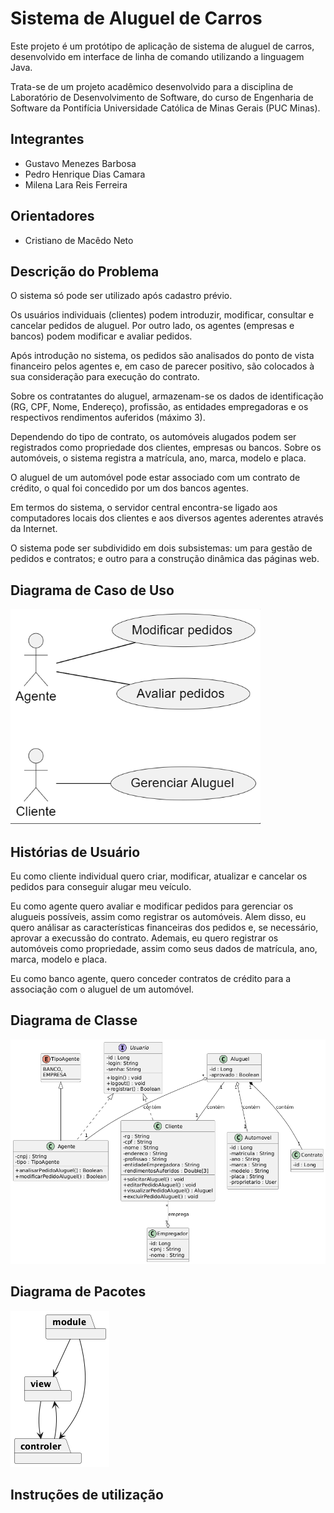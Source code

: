 # Sistema de Aluguel de Carros

Este projeto é um protótipo de aplicação de sistema de aluguel de carros, desenvolvido em interface de linha de comando utilizando a linguagem Java.

Trata-se de um projeto acadêmico desenvolvido para a disciplina de Laboratório de Desenvolvimento de Software, do curso de Engenharia de Software da Pontifícia Universidade Católica de Minas Gerais (PUC Minas).

## Integrantes
* Gustavo Menezes Barbosa 
* Pedro Henrique Dias Camara 
* Milena Lara Reis Ferreira

## Orientadores
* Cristiano de Macêdo Neto 

## Descrição do Problema

O sistema só pode ser utilizado após cadastro prévio.

Os usuários individuais (clientes) podem introduzir, modificar, consultar e cancelar pedidos de aluguel. Por outro lado, os agentes (empresas e bancos) podem modificar e avaliar pedidos.

Após introdução no sistema, os pedidos são analisados do ponto de vista financeiro pelos agentes e, em caso de parecer positivo, são colocados à sua consideração para execução do contrato.

Sobre os contratantes do aluguel, armazenam-se os dados de identificação (RG, CPF, Nome, Endereço), profissão, as entidades empregadoras e os respectivos rendimentos auferidos (máximo 3).

Dependendo do tipo de contrato, os automóveis alugados podem ser registrados como propriedade dos clientes, empresas ou bancos.
Sobre os automóveis, o sistema registra a matrícula, ano, marca, modelo e placa.

O aluguel de um automóvel pode estar associado com um contrato de crédito, o qual foi concedido por um dos bancos agentes.

Em termos do sistema, o servidor central encontra-se ligado aos computadores locais dos clientes e aos diversos agentes aderentes através da Internet.

O sistema pode ser subdividido em dois subsistemas: um para gestão de pedidos e contratos; e outro para a construção dinâmica das páginas web.

## Diagrama de Caso de Uso

<img src="./project/img/DiagramaCasoUso.PNG" width="400">

## Histórias de Usuário

Eu como cliente individual quero criar, modificar, atualizar e cancelar os pedidos para conseguir alugar meu veículo.

Eu como agente quero avaliar e modificar pedidos para gerenciar os alugueis possíveis, assim como registrar os automóveis. Alem disso, eu quero análisar as características financeiras dos pedidos e, se necessário, aprovar a execussão do contrato. Ademais, eu quero registrar os automóveis como propriedade, assim como seus dados de matrícula, ano, marca, modelo e placa.  

Eu como banco agente, quero conceder contratos de crédito para a associação com o aluguel de um automóvel. 

## Diagrama de Classe

<img src="./project/img/DiagramaClasses.png" width="800">

## Diagrama de Pacotes

<img src="./project/img/DiagramaPacotes.png">

## Instruções de utilização
